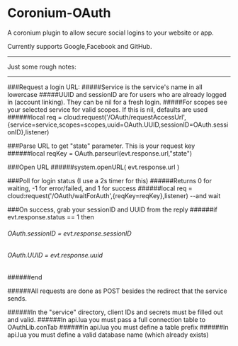 # Coronium-OAuth


A coronium plugin to allow secure social logins to your website or app.


Currently supports Google,Facebook and GitHub.

---

Just some rough notes:

---

###Request a login URL:
#####Service is the service's name in all lowercase
#####UUID and sessionID are for users who are already logged in (account linking). They can be nil for a fresh login.
#####For scopes see your selected service for valid scopes. If this is nil, defaults are used
######local req = cloud:request('/OAuth/requestAccessUrl',{service=service,scopes=scopes,uuid=OAuth.UUID,sessionID=OAuth.sessionID},listener)

###Parse URL to get "state" parameter. This is your request key
######local reqKey = OAuth.parseurl(evt.response.url,"state")

###Open URL
######system.openURL( evt.response.url ) 

###Poll for login status (I use a 2s timer for this)
######Returns 0 for waiting, -1 for error/failed, and 1 for success
######local req = cloud:request('/OAuth/waitForAuth',{reqKey=reqKey},listener) --and wait

###On success, grab your sessionID and UUID from the reply
######if evt.response.status == 1 then
######  OAuth.sessionID = evt.response.sessionID
######  OAuth.UUID = evt.response.uuid
######end


######All requests are done as POST besides the redirect that the service sends.

######In the "service" directory, client IDs and secrets must be filled out and valid.
######In api.lua you must pass a full connection table to OAuthLib.conTab
######In api.lua you must define a table prefix
######In api.lua you must define a valid database name (which already exists)
